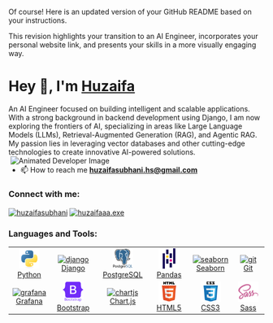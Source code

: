 Of course! Here is an updated version of your GitHub README based on your instructions.

This revision highlights your transition to an AI Engineer, incorporates your personal website link, and presents your skills in a more visually engaging way.

<h1>Hey 👋, I'm <a href="https://huzaifasubhani.vercel.app/">Huzaifa</a> </h1>

<p>
    An AI Engineer focused on building intelligent and scalable applications. With a strong background in backend development using Django, I am now exploring the frontiers of AI, specializing in areas like Large Language Models (LLMs), Retrieval-Augmented Generation (RAG), and Agentic RAG. My passion lies in leveraging vector databases and other cutting-edge technologies to create innovative AI-powered solutions.
    <br>
    <img align="right" src="https://i.gifer.com/3AyY.gif" alt="Animated Developer Image" width="500">
</p>

- 📫 How to reach me **huzaifasubhani.hs@gmail.com**

<h3 align="left">Connect with me:</h3>
<p align="left">
    <a href="https://linkedin.com/in/huzaifasubhani" target="blank"><img align="center" src="https://raw.githubusercontent.com/rahuldkjain/github-profile-readme-generator/master/src/images/icons/Social/linked-in-alt.svg" alt="huzaifasubhani" height="30" width="40" /></a>
    <a href="https://instagram.com/huzaifaaa.exe" target="blank"><img align="center" src="https://raw.githubusercontent.com/rahuldkjain/github-profile-readme-generator/master/src/images/icons/Social/instagram.svg" alt="huzaifaaa.exe" height="30" width="40" /></a>
</p>

<h3 align="left">Languages and Tools:</h3>
<table width="100%">
    <tr>
        <td align="center" width="150">
            <a href="https://www.python.org" target="_blank" rel="noreferrer">
                <img src="https://raw.githubusercontent.com/devicons/devicon/master/icons/python/python-original.svg" alt="python" width="40" height="40"/>
                <br>Python
            </a>
        </td>
        <td align="center" width="150">
            <a href="https://www.djangoproject.com/" target="_blank" rel="noreferrer">
                <img src="https://cdn.worldvectorlogo.com/logos/django.svg" alt="django" width="40" height="40"/>
                <br>Django
            </a>
        </td>
        <td align="center" width="150">
            <a href="https://www.postgresql.org" target="_blank" rel="noreferrer">
                <img src="https://raw.githubusercontent.com/devicons/devicon/master/icons/postgresql/postgresql-original-wordmark.svg" alt="postgresql" width="40" height="40"/>
                <br>PostgreSQL
            </a>
        </td>
        <td align="center" width="150">
            <a href="https://pandas.pydata.org/" target="_blank" rel="noreferrer">
                <img src="https://raw.githubusercontent.com/devicons/devicon/2ae2a900d2f041da66e950e4d48052658d850630/icons/pandas/pandas-original.svg" alt="pandas" width="40" height="40"/>
                <br>Pandas
            </a>
        </td>
        <td align="center" width="150">
            <a href="https://seaborn.pydata.org/" target="_blank" rel="noreferrer">
                <img src="https://seaborn.pydata.org/_images/logo-mark-lightbg.svg" alt="seaborn" width="40" height="40"/>
                <br>Seaborn
            </a>
        </td>
        <td align="center" width="150">
            <a href="https://git-scm.com/" target="_blank" rel="noreferrer">
                <img src="https://www.vectorlogo.zone/logos/git-scm/git-scm-icon.svg" alt="git" width="40" height="40"/>
                <br>Git
            </a>
        </td>
    </tr>
    <tr>
        <td align="center" width="150">
            <a href="https://grafana.com" target="_blank" rel="noreferrer">
                <img src="https://www.vectorlogo.zone/logos/grafana/grafana-icon.svg" alt="grafana" width="40" height="40"/>
                <br>Grafana
            </a>
        </td>
        <td align="center" width="150">
            <a href="https://getbootstrap.com" target="_blank" rel="noreferrer">
                <img src="https://raw.githubusercontent.com/devicons/devicon/master/icons/bootstrap/bootstrap-plain-wordmark.svg" alt="bootstrap" width="40" height="40"/>
                <br>Bootstrap
            </a>
        </td>
        <td align="center" width="150">
            <a href="https://www.chartjs.org" target="_blank" rel="noreferrer">
                <img src="https://www.chartjs.org/media/logo-title.svg" alt="chartjs" width="40" height="40"/>
                <br>Chart.js
            </a>
        </td>
        <td align="center" width="150">
            <a href="https://www.w3.org/html/" target="_blank" rel="noreferrer">
                <img src="https://raw.githubusercontent.com/devicons/devicon/master/icons/html5/html5-original-wordmark.svg" alt="html5" width="40" height="40"/>
                <br>HTML5
            </a>
        </td>
        <td align="center" width="150">
            <a href="https://www.w3schools.com/css/" target="_blank" rel="noreferrer">
                <img src="https://raw.githubusercontent.com/devicons/devicon/master/icons/css3/css3-original-wordmark.svg" alt="css3" width="40" height="40"/>
                <br>CSS3
            </a>
        </td>
        <td align="center" width="150">
            <a href="https://sass-lang.com" target="_blank" rel="noreferrer">
                <img src="https://raw.githubusercontent.com/devicons/devicon/master/icons/sass/sass-original.svg" alt="sass" width="40" height="40"/>
                <br>Sass
            </a>
        </td>
    </tr>
</table>
